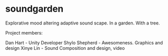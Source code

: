 # soundgarden
Explorative mood altering adaptive sound scape. In a garden. With a tree.

Project members:

Dan Hart - Unity Developer
Shylo Shepherd - Awesomeness. Graphics and design
Xinye Lin - Sound Composition and design, video
